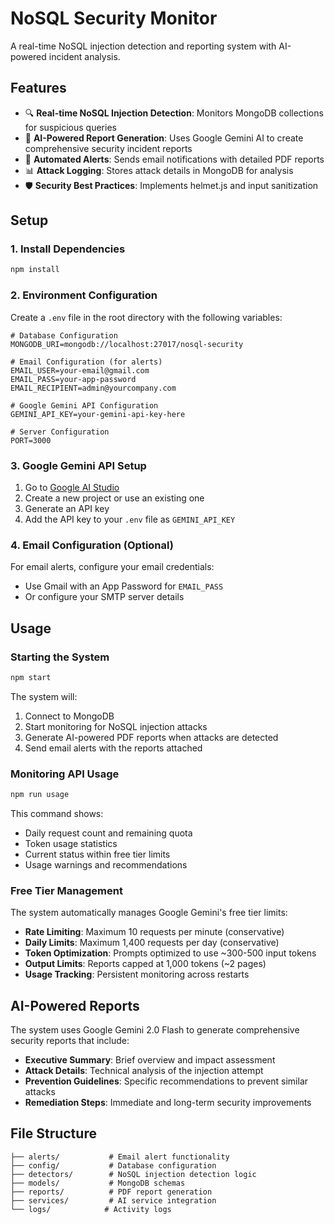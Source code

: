 # NoSQL Security Monitor

A real-time NoSQL injection detection and reporting system with AI-powered incident analysis.

## Features

- 🔍 **Real-time NoSQL Injection Detection**: Monitors MongoDB collections for suspicious queries
- 🤖 **AI-Powered Report Generation**: Uses Google Gemini AI to create comprehensive security incident reports
- 📧 **Automated Alerts**: Sends email notifications with detailed PDF reports
- 📊 **Attack Logging**: Stores attack details in MongoDB for analysis
- 🛡️ **Security Best Practices**: Implements helmet.js and input sanitization

## Setup

### 1. Install Dependencies
```bash
npm install
```

### 2. Environment Configuration
Create a `.env` file in the root directory with the following variables:

```env
# Database Configuration
MONGODB_URI=mongodb://localhost:27017/nosql-security

# Email Configuration (for alerts)
EMAIL_USER=your-email@gmail.com
EMAIL_PASS=your-app-password
EMAIL_RECIPIENT=admin@yourcompany.com

# Google Gemini API Configuration
GEMINI_API_KEY=your-gemini-api-key-here

# Server Configuration
PORT=3000
```

### 3. Google Gemini API Setup
1. Go to [Google AI Studio](https://aistudio.google.com/)
2. Create a new project or use an existing one
3. Generate an API key
4. Add the API key to your `.env` file as `GEMINI_API_KEY`

### 4. Email Configuration (Optional)
For email alerts, configure your email credentials:
- Use Gmail with an App Password for `EMAIL_PASS`
- Or configure your SMTP server details

## Usage

### Starting the System
```bash
npm start
```

The system will:
1. Connect to MongoDB
2. Start monitoring for NoSQL injection attacks
3. Generate AI-powered PDF reports when attacks are detected
4. Send email alerts with the reports attached

### Monitoring API Usage
```bash
npm run usage
```

This command shows:
- Daily request count and remaining quota
- Token usage statistics
- Current status within free tier limits
- Usage warnings and recommendations

### Free Tier Management
The system automatically manages Google Gemini's free tier limits:
- **Rate Limiting**: Maximum 10 requests per minute (conservative)
- **Daily Limits**: Maximum 1,400 requests per day (conservative)
- **Token Optimization**: Prompts optimized to use ~300-500 input tokens
- **Output Limits**: Reports capped at 1,000 tokens (~2 pages)
- **Usage Tracking**: Persistent monitoring across restarts

## AI-Powered Reports

The system uses Google Gemini 2.0 Flash to generate comprehensive security reports that include:

- **Executive Summary**: Brief overview and impact assessment
- **Attack Details**: Technical analysis of the injection attempt
- **Prevention Guidelines**: Specific recommendations to prevent similar attacks
- **Remediation Steps**: Immediate and long-term security improvements

## File Structure

```
├── alerts/           # Email alert functionality
├── config/           # Database configuration
├── detectors/        # NoSQL injection detection logic
├── models/           # MongoDB schemas
├── reports/          # PDF report generation
├── services/         # AI service integration
└── logs/            # Activity logs
```
